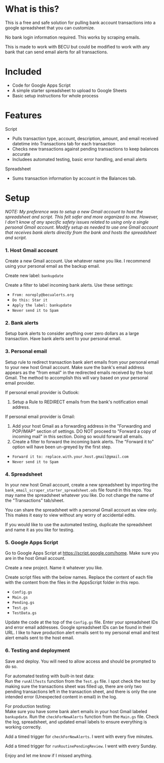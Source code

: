 # What is this?

This is a free and safe solution for pulling bank account transactions into a google spreadsheet that you can customize.

No bank login information required.  This works by scraping emails.

This is made to work with BECU but could be modified to work with any bank that can send email alerts for all transactions.

# Included

- Code for Google Apps Script
- A simple starter spreadsheet to upload to Google Sheets
- Basic setup instructions for whole process

# Features

Script
- Pulls transaction type, account, description, amount, and email received datetime into Transactions tab for each transaction
- Checks new transactions against pending transactions to keep balances accurate
- Includees automated testing, basic error handling, and email alerts

Spreadsheet
- Sums transaction information by account in the Balances tab.


# Setup


_NOTE: My preference was to setup a new Gmail account to host the spreadsheet and script. This felt safer and more organized to me. However, I don't know of any specific safety issues related to using only a single personal Gmail account. Modify setup as needed to use one Gmail account that receives bank alerts directly from the bank and hosts the spreadsheet and script._

### 1. Host Gmail account
Create a new Gmail account.  Use whatever name you like.  I recommend using your personal email as the backup email.

Create new label: `bankupdate`

Create a filter to label incoming bank alerts.  Use these settings:
- `From: noreply@becualerts.org`
- `Do this: Star it`
- `Apply the label: bankupdate`
- `Never send it to Spam`

### 2. Bank alerts
Setup bank alerts to consider anything over zero dollars as a large transaction.  Have bank alerts sent to your personal email.

### 3. Personal email
Setup rule to redirect transaction bank alert emails from your personal email to your new host Gmail account.  Make sure the bank's email address appears as the "from email" in the redirected emails received by the host Gmail.  The method to accomplish this will vary based on your personal email provider.

If personal email provider is Outlook:
1. Setup a Rule to REDIRECT emails from the bank's notification email address.

If personal email provider is Gmail:
1. Add your host Gmail as a forwarding address in the "Forwarding and POP/IMAP" section of settings.  DO NOT proceed to "Forward a copy of incoming mail" in this section. Doing so would forward all emails.
2. Create a filter to forward the incoming bank alerts.  The "Forward it to" option will have been un-greyed by the first step.
- `Forward it to: replace.with.your.host.gmail@gmail.com`
- `Never send it to Spam`

### 4. Spreadsheet
In your new host Gmail account, create a new spreadsheet by importing the `bank_email_scraper_starter_spreadsheet.ods` file found in this repo.  You may name the spreadsheet whatever you like.  Do not change the name of the "Transactions" tab/sheet.

You can share the spreadsheet with a personal Gmail account as view only.  This makes it easy to view without any worry of accidental edits.

If you would like to use the automated testing, duplicate the spreadsheet and name it as you like for testing.

### 5. Google Apps Script
Go to Google Apps Script at https://script.google.com/home.  Make sure you are in the host Gmail account.

Create a new project. Name it whatever you like.

Create script files with the below names. Replace the content of each file with the content from the files in the AppsScript folder in this repo.
- `Config.gs`
- `Main.gs`
- `Pending.gs`
- `Test.gs`
- `TestData.gs`

Update the code at the top of the `Config.gs` file. Enter your spreadsheet IDs and error email addresses. Google spreadsheet IDs can be found in their URL. I like to have production alert emails sent to my personal email and test alert emails sent to the host email.

### 6. Testing and deployment

Save and deploy.  You will need to allow access and should be prompted to do so.

For automated testing with built-in test data:<br>
Run the `runAllTests` function from the `Test.gs` file. I spot check the test by making sure the transactions sheet was filled up, there are only two pending transactions left in the transaction sheet, and there is only the one intended error (Unexpected content in email) in the log.

For production testing:<br>
Make sure you have some bank alert emails in your host Gmail labeled `bankupdate`. Run the `checkForNewAlerts` function from the `Main.gs` file. Check the log, spreadsheet, and updated email labels to ensure everything is working correctly.

Add a timed trigger for `checkForNewAlerts`.  I went with every five minutes.

Add a timed trigger for `runRoutinePendingReview`.  I went with every Sunday.

Enjoy and let me know if I missed anything.


